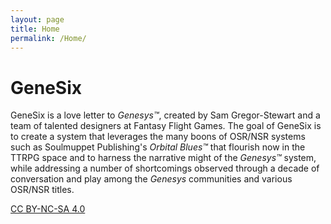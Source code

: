 ```yaml
---
layout: page
title: Home
permalink: /Home/
---
```


# GeneSix

GeneSix is a love letter to _Genesys™_, created by Sam Gregor-Stewart and a team of talented designers at Fantasy Flight Games.  The goal of GeneSix is to create a system that leverages the many boons of OSR/NSR systems such as Soulmuppet Publishing's _Orbital Blues™_ that flourish now in the TTRPG space and to harness the narrative might of the _Genesys™_ system, while addressing a number of shortcomings observed through a decade of conversation and play among the _Genesys_ communities and various OSR/NSR titles. 

[CC BY-NC-SA 4.0](https://creativecommons.org/licenses/by-nc-sa/4.0/)

